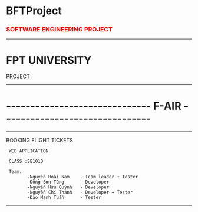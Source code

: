 # BFTProject

<h3 style="color: red">SOFTWARE ENGINEERING PROJECT</h3>
<hr>

<h1>FPT UNIVERSITY</h1>

PROJECT :
<hr>
<h1>------------------------------  F-AIR  -------------------------------</h1>
<hr>
     BOOKING FLIGHT TICKETS

     WEB APPLICATION

     CLASS :SE1010

     Team: 
            -Nguyễn Hoài Nam    - Team leader + Tester
            -Đồng Sơn Tùng      - Developer
            -Nguyễn Hữu Quỳnh   - Developer
            -Nguyễn Chí Thành   - Developer + Tester
            -Đào Mạnh Tuấn      - Tester
            
<hr>
